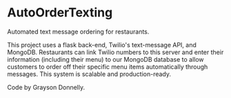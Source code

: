 # AutoOrderTexting

Automated text message ordering for restaurants.

This project uses a flask back-end, Twilio's text-message API, and MongoDB. Restaurants can link Twilio numbers to this server and enter 
their information (including their menu) to our MongoDB database to allow customers to order off their specific menu items automatically through 
messages. This system is scalable and production-ready.

Code by Grayson Donnelly.
